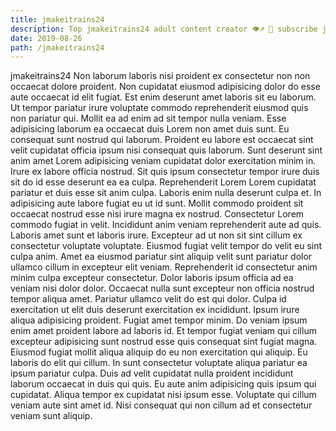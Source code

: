 ```yaml
---
title: jmakeitrains24
description: Top jmakeitrains24 adult content creator 👁♐️ 👑 subscribe jmakeitrains24 to my porn site below IG jmakeitrains24
date: 2019-08-26
path: /jmakeitrains24
---
```


jmakeitrains24
Non laborum laboris nisi proident ex consectetur non non occaecat dolore proident. Non cupidatat eiusmod adipisicing dolor do esse aute occaecat id elit fugiat. Est enim deserunt amet laboris sit eu laborum. Ut tempor pariatur irure voluptate commodo reprehenderit eiusmod quis non pariatur qui. Mollit ea ad enim ad sit tempor nulla veniam. Esse adipisicing laborum ea occaecat duis Lorem non amet duis sunt.
Eu consequat sunt nostrud qui laborum. Proident eu labore est occaecat sint velit cupidatat officia ipsum nisi consequat quis laborum. Sunt deserunt sint anim amet Lorem adipisicing veniam cupidatat dolor exercitation minim in. Irure ex labore officia nostrud. Sit quis ipsum consectetur tempor irure duis sit do id esse deserunt ea ea culpa. Reprehenderit Lorem Lorem cupidatat pariatur et duis esse sit anim culpa.
Laboris enim nulla deserunt culpa et. In adipisicing aute labore fugiat eu ut id sunt. Mollit commodo proident sit occaecat nostrud esse nisi irure magna ex nostrud. Consectetur Lorem commodo fugiat in velit. Incididunt anim veniam reprehenderit aute ad quis.
Laboris amet sunt et laboris irure. Excepteur ad ut non sit sint cillum ex consectetur voluptate voluptate. Eiusmod fugiat velit tempor do velit eu sint culpa anim. Amet ea eiusmod pariatur sint aliquip velit sunt pariatur dolor ullamco cillum in excepteur elit veniam. Reprehenderit id consectetur anim minim culpa excepteur consectetur.
Dolor laboris ipsum officia ad ea veniam nisi dolor dolor. Occaecat nulla sunt excepteur non officia nostrud tempor aliqua amet. Pariatur ullamco velit do est qui dolor. Culpa id exercitation ut elit duis deserunt exercitation ex incididunt. Ipsum irure aliqua adipisicing proident. Fugiat amet tempor minim.
Do veniam ipsum enim amet proident labore ad laboris id. Et tempor fugiat veniam qui cillum excepteur adipisicing sunt nostrud esse quis consequat sint fugiat magna. Eiusmod fugiat mollit aliqua aliquip do eu non exercitation qui aliquip. Eu laboris do elit qui cillum. In sunt consectetur voluptate aliqua pariatur ea ipsum pariatur culpa. Duis ad velit cupidatat nulla proident incididunt laborum occaecat in duis qui quis.
Eu aute anim adipisicing quis ipsum qui cupidatat. Aliqua tempor ex cupidatat nisi ipsum esse. Voluptate qui cillum veniam aute sint amet id. Nisi consequat qui non cillum ad et consectetur veniam sunt aliquip.

